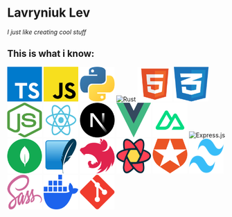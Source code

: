 # Lavryniuk Lev

_I just like creating cool stuff_


## This is what i know: 
<div>
<img src="./images/typescript-seeklogo.com.svg" alt="TypeScript" width="80" height="80"/>
<img src="./images/javascript-js-seeklogo.com.svg" alt="JavaScript" width="80" height="80"/>
<img src="./images/python-seeklogo.com.svg" alt="Python" width="80" height="80"/>
<img src="https://www.rust-lang.org/logos/rust-logo-128x128.png" alt="Rust" width="80" height="80"/>
<img src="./images/html5-without-wordmark-color.svg" alt="HTML5" width="80" height="80"/>
<img src="./images/css-3-seeklogo.com.svg" alt="CSS3" width="80" height="80"/>
<img src="./images/nodejs-seeklogo.com.svg" alt="Node.js" width="80" height="80"/>
<img src="./images/react-seeklogo.com.svg" alt="React" width="80" height="80"/>
<img src="./images/next-js-icon-seeklogo.com.svg" alt="Next.js" width="80" height="80"/>
<img src="./images/vue.svg" alt="Vue.js" width="80" height="80"/>
<img src="./images/nuxt.svg" alt="Vue.js" width="80" height="80"/>

<img src="https://github.com/openjs-foundation/artwork/blob/master/projects/express/express-hex-sticker.png" alt="Express.js" width="80" height="80"/>
<img src="./images/mongodb-seeklogo.com.svg" alt="MongoDB" width="80" height="80"/>
<img src="./images/sqlite.svg" alt="SQLite" width="80" height="80"/>

<img src="./images/nestjs-seeklogo.com.svg" alt="NestJS" width="80" height="80"/>
<img src="./images/react-query-seeklogo.com.svg" alt="React Query" width="80" height="80"/>
<img src="./images/auth0-seeklogo.com.svg" alt="Auth0" width="80" height="80"/>
<img src="./images/tw.svg" alt="Sass" width="80" height="80"/>
<img src="./images/sass-seeklogo.com.svg" alt="Sass" width="80" height="80"/>
<img src="./images/docker.svg" alt="Docker" width="80" height="80"/>
<img src="./images/git.svg" alt="Git" width="80" height="80"/>

<div>
